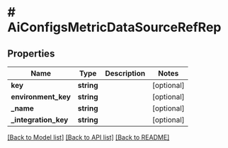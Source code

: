 # # AiConfigsMetricDataSourceRefRep

## Properties

Name | Type | Description | Notes
------------ | ------------- | ------------- | -------------
**key** | **string** |  | [optional]
**environment_key** | **string** |  | [optional]
**_name** | **string** |  | [optional]
**_integration_key** | **string** |  | [optional]

[[Back to Model list]](../../README.md#models) [[Back to API list]](../../README.md#endpoints) [[Back to README]](../../README.md)
